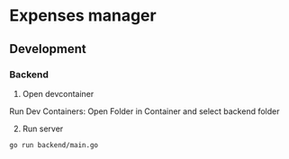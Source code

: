 # Expenses manager

## Development



### Backend

1. Open devcontainer

Run Dev Containers: Open Folder in Container and select backend folder

2. Run server

```sh
go run backend/main.go
```